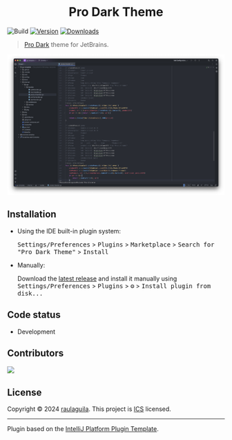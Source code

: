 <h1 style="text-align:center">Pro Dark Theme</h1>
  
![Build](https://github.com/raulaguila/jetbrains-pro-dark-theme/workflows/Build/badge.svg)
[![Version](https://img.shields.io/jetbrains/plugin/v/24501.svg)](https://plugins.jetbrains.com/plugin/24501)
[![Downloads](https://img.shields.io/jetbrains/plugin/d/24501.svg)](https://plugins.jetbrains.com/plugin/24501)

> [Pro Dark](https://plugins.jetbrains.com/plugin/24501) theme for JetBrains.

![goland](../screenshot/goland.png)

## Installation

- Using the IDE built-in plugin system:
  
  <kbd>Settings/Preferences</kbd> > <kbd>Plugins</kbd> > <kbd>Marketplace</kbd> > <kbd>Search for "Pro Dark Theme"</kbd> >
  <kbd>Install</kbd>
  
- Manually:

  Download the [latest release](https://github.com/raulaguila/jetbrains-pro-dark-theme/releases/latest) and install it manually using
  <kbd>Settings/Preferences</kbd> > <kbd>Plugins</kbd> > <kbd>⚙️</kbd> > <kbd>Install plugin from disk...</kbd>

## Code status

- Development

## Contributors

<a href="https://github.com/raulaguila/jetbrains-pro-dark-theme" target="_blank">
  <img src="https://contrib.rocks/image?repo=raulaguila/jetbrains-pro-dark-theme">
</a>


## License

Copyright © 2024 [raulaguila](https://github.com/raulaguila).
This project is [ICS](../LICENSE) licensed.

---
Plugin based on the [IntelliJ Platform Plugin Template][template].

[template]: https://github.com/JetBrains/intellij-platform-plugin-template
[docs:plugin-description]: https://plugins.jetbrains.com/docs/intellij/plugin-user-experience.html#plugin-description-and-presentation
